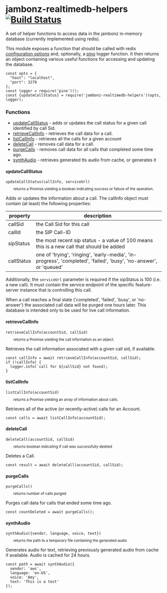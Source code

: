 # jambonz-realtimedb-helpers  [![Build Status](https://secure.travis-ci.org/jambonz/jambonz-realtimedb-helpers.png)](http://travis-ci.org/jambonz/jambonz-realtimedb-helpers)


A set of helper functions to access data in the jambonz in-memory database (currently implemented using redis).

This module exposes a function that should be called with redis [configuration options](https://github.com/NodeRedis/node_redis#rediscreateclient) and, optionally, a [pino](https://www.npmjs.com/package/pino) logger function.  It then returns an object containing various useful functions for accessing and updating the database.

```
const opts = {
  "host": "localhost",
  "port": 3279
};
const logger = require('pino')();
const {updateCallStatus} = require('jambonz-realtimedb-helpers')(opts, logger);
```

### Functions

- [updateCallStatus](#updateCallStatus) - adds or updates the call status for a given call identified by call Sid.
- [retrieveCallInfo](#retrieveCallInfo) - retrieves the call data for a call.
- [listCallInfo](#listCallInfo) - retrieves all the calls for a given account
- [deleteCall](#deleteCall) - removes call data for a call.
- [purgeCalls](#purgeCalls) - removes call data for all calls that completed some time ago.
- [synthAudio](#synthAudio) - retrieves generated tts audio from cache, or generates it

#### updateCallStatus
`updateCallStatus(callInfo, serviceUrl)`
<p style="margin: -5px 0px 10px 25px;font-size: smaller">returns a Promise yielding a boolean indicating success or failure of the operation.</p>

Adds or updates the information about a call.  The callInfo object must contain (at least) the following properties:

| property        | description |
| ------------- |-------------|
| callSid | the Call Sid for this call|
| callId | the SIP Call-ID |
| sipStatus | the most recent sip status - a value of 100 means this is a new call that should be added|
| callStatus | one of 'trying', 'ringing', 'early-media', 'in-progress', 'completed', 'failed', 'busy', 'no-answer', or 'queued'|

Additionally, the `serviceUrl` parameter is required if the sipStatus is 100 (i.e. a new call).  It must contain the service endpoint of the specific feature-server instance that is controlling this call.

When a call reaches a final state ('completed', 'failed', 'busy', or 'no-answer') the associated call data will be purged one hours later.  This database is intended only to be used for live call information.

#### retrieveCallInfo
`retrieveCallInfo(accountSid, callSid)`
<p style="margin: -5px 0px 10px 25px;font-size: smaller">returns a Promise yielding the call information as an object.</p>

Retrieves the call information associated with a given call sid, if available.

```
const callInfo = await retrieveCallInfo(accountSid, callSid);
if (!callInfo) {
  logger.info(`call for ${callSid} not found);
}
```

#### listCallInfo
`listCallInfo(accountSid)`
<p style="margin: -5px 0px 10px 25px;font-size: smaller">returns a Promise yielding an array of information about calls.</p>

Retrieves all of the active (or recently-active) calls for an Account.

```
const calls = await listCallInfo(accountSid);
```

#### deleteCall
`deleteCall(accountSid, callSid)`
<p style="margin: -5px 0px 10px 25px;font-size: smaller">returns boolean indicating if call was successfully deleted</p>

Deletes a Call.

```
const result = await deleteCall(accountSid, callSid);
```

#### purgeCalls
`purgeCalls()`
<p style="margin: -5px 0px 10px 25px;font-size: smaller">returns number of calls purged</p>

Purges call data for calls that ended some time ago.

```
const countDeleted = await purgeCalls();
```

#### synthAudio
`synthAudio({vendor, language, voice, text})`
<p style="margin: -5px 0px 10px 25px;font-size: smaller">returns the path to a temporary file containing the generated audio</p>

Generates audio for text, retrieving previously generated audio from cache if available.  Audio is cached for 24 hours.

```
const path = await synthAudio({
  vendor: 'aws', 
  language: 'en-US', 
  voice: 'Amy', 
  text: 'This is a test'
});
```
